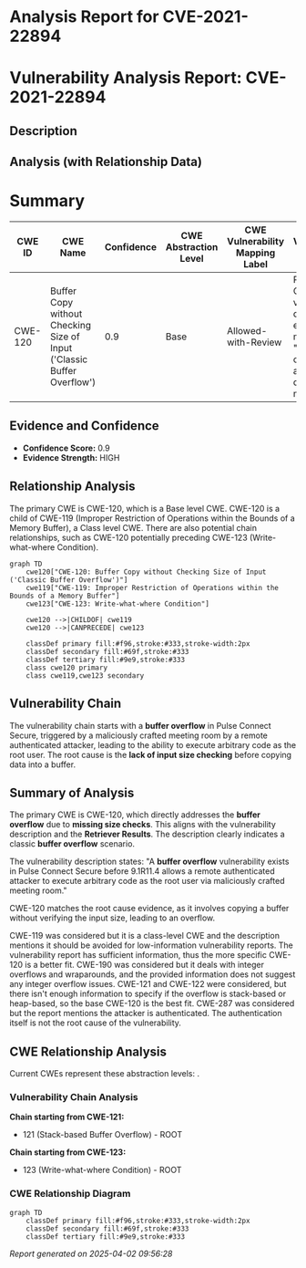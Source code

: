 # Analysis Report for CVE-2021-22894

# Vulnerability Analysis Report: CVE-2021-22894

## Description



## Analysis (with Relationship Data)

# Summary
| CWE ID | CWE Name | Confidence | CWE Abstraction Level | CWE Vulnerability Mapping Label | CWE-Vulnerability Mapping Notes |
|---|---|---|---|---|---|
| CWE-120 | Buffer Copy without Checking Size of Input ('Classic Buffer Overflow') | 0.9 | Base | Allowed-with-Review | Primary CWE: The vulnerability description explicitly mentions a "buffer overflow" and the CWE description matches this. |

## Evidence and Confidence

*   **Confidence Score:** 0.9
*   **Evidence Strength:** HIGH

## Relationship Analysis
The primary CWE is CWE-120, which is a Base level CWE. CWE-120 is a child of CWE-119 (Improper Restriction of Operations within the Bounds of a Memory Buffer), a Class level CWE. There are also potential chain relationships, such as CWE-120 potentially preceding CWE-123 (Write-what-where Condition).

```mermaid
graph TD
    cwe120["CWE-120: Buffer Copy without Checking Size of Input ('Classic Buffer Overflow')"]
    cwe119["CWE-119: Improper Restriction of Operations within the Bounds of a Memory Buffer"]
    cwe123["CWE-123: Write-what-where Condition"]
    
    cwe120 -->|CHILDOF| cwe119
    cwe120 -->|CANPRECEDE| cwe123
    
    classDef primary fill:#f96,stroke:#333,stroke-width:2px
    classDef secondary fill:#69f,stroke:#333
    classDef tertiary fill:#9e9,stroke:#333
    class cwe120 primary
    class cwe119,cwe123 secondary
```

## Vulnerability Chain
The vulnerability chain starts with a **buffer overflow** in Pulse Connect Secure, triggered by a maliciously crafted meeting room by a remote authenticated attacker, leading to the ability to execute arbitrary code as the root user. The root cause is the **lack of input size checking** before copying data into a buffer.

## Summary of Analysis
The primary CWE is CWE-120, which directly addresses the **buffer overflow** due to **missing size checks**. This aligns with the vulnerability description and the **Retriever Results**. The description clearly indicates a classic **buffer overflow** scenario.

The vulnerability description states: "A **buffer overflow** vulnerability exists in Pulse Connect Secure before 9.1R11.4 allows a remote authenticated attacker to execute arbitrary code as the root user via maliciously crafted meeting room."

CWE-120 matches the root cause evidence, as it involves copying a buffer without verifying the input size, leading to an overflow.

CWE-119 was considered but it is a class-level CWE and the description mentions it should be avoided for low-information vulnerability reports. The vulnerability report has sufficient information, thus the more specific CWE-120 is a better fit.
CWE-190 was considered but it deals with integer overflows and wraparounds, and the provided information does not suggest any integer overflow issues.
CWE-121 and CWE-122 were considered, but there isn't enough information to specify if the overflow is stack-based or heap-based, so the base CWE-120 is the best fit.
CWE-287 was considered but the report mentions the attacker is authenticated. The authentication itself is not the root cause of the vulnerability.


## CWE Relationship Analysis

Current CWEs represent these abstraction levels: .


### Vulnerability Chain Analysis

**Chain starting from CWE-121:**
- 121 (Stack-based Buffer Overflow) - ROOT


**Chain starting from CWE-123:**
- 123 (Write-what-where Condition) - ROOT



### CWE Relationship Diagram

```mermaid
graph TD
    classDef primary fill:#f96,stroke:#333,stroke-width:2px
    classDef secondary fill:#69f,stroke:#333
    classDef tertiary fill:#9e9,stroke:#333
```



*Report generated on 2025-04-02 09:56:28*
